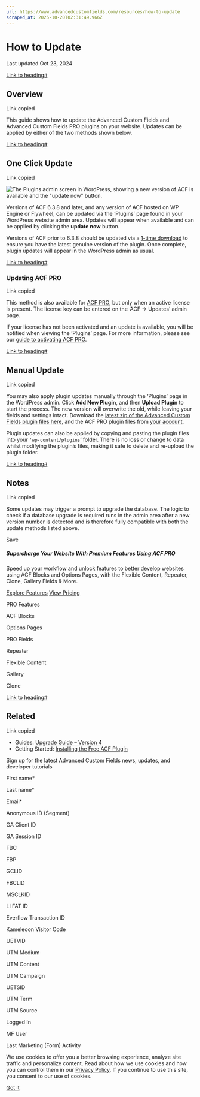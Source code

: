 ```yaml
---
url: https://www.advancedcustomfields.com/resources/how-to-update
scraped_at: 2025-10-20T02:31:49.966Z
---
```


# How to Update

Last updated Oct 23, 2024

[Link to heading#](https://www.advancedcustomfields.com/resources/how-to-update/#overview)

## Overview

Link copied

This guide shows how to update the Advanced Custom Fields and Advanced Custom Fields PRO plugins on your website. Updates can be applied by either of the two methods shown below.

[Link to heading#](https://www.advancedcustomfields.com/resources/how-to-update/#one-click-update)

## One Click Update

Link copied

![The Plugins admin screen in WordPress, showing a new version of ACF is available and the "update now" button. ](https://www.advancedcustomfields.com/wp-content/uploads/2023/11/How-to-Update-ACF-Plugins-Screens-1.png)

Versions of ACF 6.3.8 and later, and any version of ACF hosted on WP Engine or Flywheel, can be updated via the ‘Plugins’ page found in your WordPress website admin area. Updates will appear when available and can be applied by clicking the **update now** button.

Versions of ACF prior to 6.3.8 should be updated via a [1-time download](https://www.advancedcustomfields.com/blog/installing-and-upgrading-to-the-latest-version-of-acf/) to ensure you have the latest genuine version of the plugin. Once complete, plugin updates will appear in the WordPress admin as usual.

[Link to heading#](https://www.advancedcustomfields.com/resources/how-to-update/#updating-acf-pro)

### Updating ACF PRO

Link copied

This method is also available for [ACF PRO](https://www.advancedcustomfields.com/pro/), but only when an active license is present. The license key can be entered on the ‘ACF -> Updates’ admin page.

If your license has not been activated and an update is available, you will be notified when viewing the ‘Plugins’ page. For more information, please see our [guide to activating ACF PRO](https://www.advancedcustomfields.com/resources/how-to-activate/).

[Link to heading#](https://www.advancedcustomfields.com/resources/how-to-update/#manual-update)

## Manual Update

Link copied

You may also apply plugin updates manually through the ‘Plugins’ page in the WordPress admin. Click **Add New Plugin**, and then **Upload Plugin** to start the process. The new version will overwrite the old, while leaving your fields and settings intact. Download the [latest zip of the Advanced Custom Fields plugin files here](https://www.advancedcustomfields.com/latest/), and the ACF PRO plugin files from [your account](https://www.advancedcustomfields.com/my-account/).

Plugin updates can also be applied by copying and pasting the plugin files into your `'wp-content/plugins`‘ folder. There is no loss or change to data whilst modifying the plugin’s files, making it safe to delete and re-upload the plugin folder.

[Link to heading#](https://www.advancedcustomfields.com/resources/how-to-update/#notes)

## Notes

Link copied

Some updates may trigger a prompt to upgrade the database. The logic to check if a database upgrade is required runs in the admin area after a new version number is detected and is therefore fully compatible with both the update methods listed above.

Save

##### Supercharge Your Website With Premium Features Using ACF PRO

Speed up your workflow and unlock features to better develop websites using ACF Blocks and Options Pages, with the Flexible Content, Repeater,
Clone, Gallery Fields & More.


[Explore Features](https://www.advancedcustomfields.com/pro/) [View Pricing](https://www.advancedcustomfields.com/pro/#pricing-table/)

PRO Features

ACF Blocks

Options Pages

PRO Fields

Repeater

Flexible Content

Gallery

Clone

[Link to heading#](https://www.advancedcustomfields.com/resources/how-to-update/#related)

## Related

Link copied

- Guides: [Upgrade Guide – Version 4](https://www.advancedcustomfields.com/resources/upgrade-guide-version-4/)
- Getting Started: [Installing the Free ACF Plugin](https://www.advancedcustomfields.com/resources/installation/)

Sign up for the latest Advanced Custom Fields news, updates, and developer tutorials

First name\*

Last name\*

Email\*

Anonymous ID (Segment)

GA Client ID

GA Session ID

FBC

FBP

GCLID

FBCLID

MSCLKID

LI FAT ID

Everflow Transaction ID

Kameleoon Visitor Code

UETVID

UTM Medium

UTM Content

UTM Campaign

UETSID

UTM Term

UTM Source

Logged In

MF User

Last Marketing (Form) Activity

We use cookies to offer you a better browsing experience, analyze site traffic and personalize content. Read about how we use cookies and how you can control them in our [Privacy Policy](https://wpengine.com/legal/privacy/). If you continue to use this site, you consent to our use of cookies.

[Got it](https://www.advancedcustomfields.com/resources/how-to-update/#)